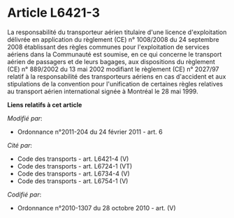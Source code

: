 # Article L6421-3

La responsabilité du transporteur aérien titulaire d'une licence d'exploitation délivrée en application du règlement (CE) n°
1008/2008 du 24 septembre 2008 établissant des règles communes pour l'exploitation de services aériens dans la Communauté est
soumise, en ce qui concerne le transport aérien de passagers et de leurs bagages, aux dispositions du règlement (CE) n°
889/2002 du 13 mai 2002 modifiant le règlement (CE) n° 2027/97 relatif à la responsabilité des transporteurs aériens en cas
d'accident et aux stipulations de la convention pour l'unification de certaines règles relatives au transport aérien
international signée à Montréal le 28 mai 1999.

**Liens relatifs à cet article**

_Modifié par_:

  - Ordonnance n°2011-204 du 24 février 2011 - art. 6

_Cité par_:

  - Code des transports - art. L6421-4 (V)
  - Code des transports - art. L6724-1 (VT)
  - Code des transports - art. L6734-4 (V)
  - Code des transports - art. L6754-1 (V)

_Codifié par_:

  - Ordonnance n°2010-1307 du 28 octobre 2010 - art. (V)
